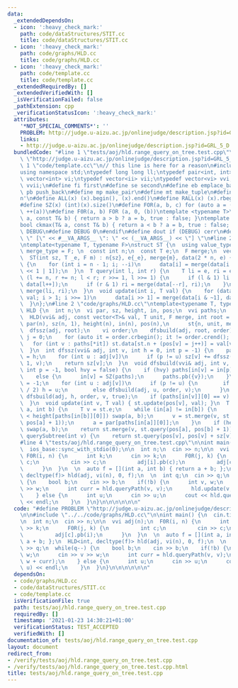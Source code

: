 ```yaml
---
data:
  _extendedDependsOn:
  - icon: ':heavy_check_mark:'
    path: code/dataStructures/STIT.cc
    title: code/dataStructures/STIT.cc
  - icon: ':heavy_check_mark:'
    path: code/graphs/HLD.cc
    title: code/graphs/HLD.cc
  - icon: ':heavy_check_mark:'
    path: code/template.cc
    title: code/template.cc
  _extendedRequiredBy: []
  _extendedVerifiedWith: []
  _isVerificationFailed: false
  _pathExtension: cpp
  _verificationStatusIcon: ':heavy_check_mark:'
  attributes:
    '*NOT_SPECIAL_COMMENTS*': ''
    PROBLEM: http://judge.u-aizu.ac.jp/onlinejudge/description.jsp?id=GRL_5_D
    links:
    - http://judge.u-aizu.ac.jp/onlinejudge/description.jsp?id=GRL_5_D
  bundledCode: "#line 1 \"tests/aoj/hld.range_query_on_tree.test.cpp\"\n#define PROBLEM\
    \ \"http://judge.u-aizu.ac.jp/onlinejudge/description.jsp?id=GRL_5_D\"\n\n#line\
    \ 1 \"code/template.cc\"\n// this line is here for a reason\n#include <bits/stdc++.h>\n\
    using namespace std;\ntypedef long long ll;\ntypedef pair<int, int> ii;\ntypedef\
    \ vector<int> vi;\ntypedef vector<ii> vii;\ntypedef vector<vi> vvi;\ntypedef vector<vii>\
    \ vvii;\n#define fi first\n#define se second\n#define eb emplace_back\n#define\
    \ pb push_back\n#define mp make_pair\n#define mt make_tuple\n#define endl '\\\
    n'\n#define ALL(x) (x).begin(), (x).end()\n#define RALL(x) (x).rbegin(), (x).rend()\n\
    #define SZ(x) (int)(x).size()\n#define FOR(a, b, c) for (auto a = (b); (a) < (c);\
    \ ++(a))\n#define F0R(a, b) FOR (a, 0, (b))\ntemplate <typename T>\nbool ckmin(T&\
    \ a, const T& b) { return a > b ? a = b, true : false; }\ntemplate <typename T>\n\
    bool ckmax(T& a, const T& b) { return a < b ? a = b, true : false; }\n#ifndef\
    \ DEBUG\n#define DEBUG 0\n#endif\n#define dout if (DEBUG) cerr\n#define dvar(...)\
    \ \" [\" << #__VA_ARGS__ \": \" << (__VA_ARGS__) << \"] \"\n#line 2 \"code/dataStructures/STIT.cc\"\
    \ntemplate<typename T, typename F>\nstruct ST {\n  using value_type = T;\n  using\
    \ merge_type = F; \n  const int n;\n  const T e;\n  F merge;\n  vector<T> data;\n\
    \  ST(int sz, T _e, F m) : n{sz}, e{_e}, merge{m}, data(2 * n, e) {}\n  void build()\
    \ {\n    for (int i = n - 1; i; --i)\n      data[i] = merge(data[i << 1], data[i\
    \ << 1 | 1]);\n  }\n  T query(int l, int r) {\n    T li = e, ri = e;\n    for\
    \ (l += n, r += n; l < r; r >>= 1, l >>= 1) {\n      if (l & 1) li = merge(li,\
    \ data[l++]);\n      if (r & 1) ri = merge(data[--r], ri);\n    }\n    return\
    \ merge(li, ri);\n  }\n  void update(int i, T val) {\n    for (data[i += n] =\
    \ val; i > 1; i >>= 1)\n      data[i >> 1] = merge(data[i & ~1], data[i | 1]);\n\
    \  }\n};\n#line 2 \"code/graphs/HLD.cc\"\ntemplate<typename T, typename F>\nstruct\
    \ HLD {\n  int n;\n  vi par, sz, height, in, pos;\n  vvi paths;\n  ST<T, F> st;\n\
    \  HLD(vvi& adj, const vector<T>& val, T unit, F merge, int root = 0)\n    : n{SZ(adj)},\
    \ par(n), sz(n, 1), height(n), in(n), pos(n),\n      st{n, unit, merge} {\n  \
    \  dfssz(adj, root);\n    vi order;\n    dfsbuild(adj, root, order);\n    int\
    \ j = 0;\n    for (auto it = order.crbegin(); it != order.crend(); ++it)\n   \
    \   for (int v : paths[*it]) st.data[st.n + (pos[v] = j++)] = val[v];\n    st.build();\n\
    \  }\n  int dfssz(vvi& adj, int v, int h = 0, int p = -1) {\n    par[v] = p; height[v]\
    \ = h;\n    for (int u : adj[v])\n      if (p != u) sz[v] += dfssz(adj, u, h +\
    \ 1, v);\n    return sz[v];\n  }\n  void dfsbuild(vvi& adj, int v, vi& order,\
    \ int p = -1, bool hvy = false) {\n    if (hvy) paths[in[v] = in[p]].pb(v); \n\
    \    else {\n      in[v] = SZ(paths);\n      paths.pb({v});\n    }\n    int h\
    \ = -1;\n    for (int u : adj[v])\n      if (p != u) {\n        if (sz[u] > sz[v]\
    \ / 2) h = u;\n        else dfsbuild(adj, u, order, v);\n      }\n    if (~h)\
    \ dfsbuild(adj, h, order, v, true);\n    if (paths[in[v]][0] == v) order.pb(in[v]);\n\
    \  }\n  void update(int v, T val) { st.update(pos[v], val); }\n  T queryPath(int\
    \ a, int b) {\n    T v = st.e;\n    while (in[a] != in[b]) {\n      if (height[paths[in[a]][0]]\
    \ < height[paths[in[b]][0]]) swap(a, b);\n      v = st.merge(v, st.query(pos[paths[in[a]][0]],\
    \ pos[a] + 1));\n      a = par[paths[in[a]][0]];\n    }\n    if (height[a] > height[b])\
    \ swap(a, b);\n    return st.merge(v, st.query(pos[a], pos[b] + 1));\n  }\n  T\
    \ querySubtree(int v) {\n    return st.query(pos[v], pos[v] + sz[v]);\n  }\n};\n\
    #line 4 \"tests/aoj/hld.range_query_on_tree.test.cpp\"\n\nint main() {\n  cin.tie(0);\n\
    \  ios_base::sync_with_stdio(0);\n\n  int n;\n  cin >> n;\n\n  vvi adj(n);\n \
    \ F0R(i, n) {\n      int k;\n      cin >> k;\n      F0R(j, k) {\n          int\
    \ c;\n          cin >> c;\n          adj[i].pb(c);\n          adj[c].pb(i);\n\
    \      }\n  }\n  \n  auto f = [](int a, int b) { return a + b; };\n  HLD<int,\
    \ decltype(f)> hld(adj, vi(n), 0, f);\n  \n  int q;\n  cin >> q;\n  while(q--)\
    \ {\n    bool b;\n    cin >> b;\n    if(!b) {\n      int v, w;\n      cin >> v\
    \ >> w;\n      int curr = hld.queryPath(v, v);\n      hld.update(v, w + curr);\n\
    \    } else {\n      int u;\n      cin >> u;\n      cout << hld.queryPath(0, u)\
    \ << endl;\n    }\n  }\n}\n\n\n\n\n\n"
  code: "#define PROBLEM \"http://judge.u-aizu.ac.jp/onlinejudge/description.jsp?id=GRL_5_D\"\
    \n\n#include \"../../code/graphs/HLD.cc\"\n\nint main() {\n  cin.tie(0);\n  ios_base::sync_with_stdio(0);\n\
    \n  int n;\n  cin >> n;\n\n  vvi adj(n);\n  F0R(i, n) {\n      int k;\n      cin\
    \ >> k;\n      F0R(j, k) {\n          int c;\n          cin >> c;\n          adj[i].pb(c);\n\
    \          adj[c].pb(i);\n      }\n  }\n  \n  auto f = [](int a, int b) { return\
    \ a + b; };\n  HLD<int, decltype(f)> hld(adj, vi(n), 0, f);\n  \n  int q;\n  cin\
    \ >> q;\n  while(q--) {\n    bool b;\n    cin >> b;\n    if(!b) {\n      int v,\
    \ w;\n      cin >> v >> w;\n      int curr = hld.queryPath(v, v);\n      hld.update(v,\
    \ w + curr);\n    } else {\n      int u;\n      cin >> u;\n      cout << hld.queryPath(0,\
    \ u) << endl;\n    }\n  }\n}\n\n\n\n\n\n"
  dependsOn:
  - code/graphs/HLD.cc
  - code/dataStructures/STIT.cc
  - code/template.cc
  isVerificationFile: true
  path: tests/aoj/hld.range_query_on_tree.test.cpp
  requiredBy: []
  timestamp: '2021-01-23 14:30:21+01:00'
  verificationStatus: TEST_ACCEPTED
  verifiedWith: []
documentation_of: tests/aoj/hld.range_query_on_tree.test.cpp
layout: document
redirect_from:
- /verify/tests/aoj/hld.range_query_on_tree.test.cpp
- /verify/tests/aoj/hld.range_query_on_tree.test.cpp.html
title: tests/aoj/hld.range_query_on_tree.test.cpp
---
```

